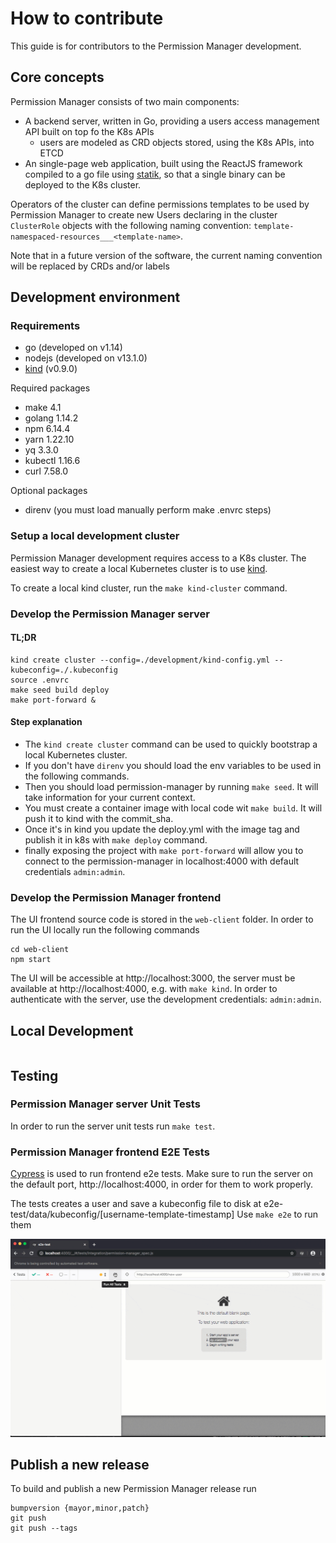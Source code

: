 # How to contribute

This guide is for contributors to the Permission Manager development.

## Core concepts

Permission Manager consists of two main components:

- A backend server, written in Go, providing a users access management API built on top fo the K8s APIs
  - users are modeled as CRD objects stored, using the K8s APIs, into ETCD
- An single-page web application, built using the ReactJS framework compiled to a go file using
  [statik](https://github.com/rakyll/statik), so that a single binary can be deployed to the K8s cluster.

Operators of the cluster can define permissions templates to be used by Permission Manager to create new Users
declaring in the cluster `ClusterRole` objects with the following naming convention:
`template-namespaced-resources___<template-name>`.

Note that in a future version of the software, the current naming convention will be replaced by CRDs and/or labels

## Development environment

### Requirements

- go (developed on v1.14)
- nodejs (developed on v13.1.0)
- [kind](https://github.com/kubernetes-sigs/kind) (v0.9.0)

Required packages

- make 4.1
- golang 1.14.2
- npm 6.14.4
- yarn 1.22.10
- yq 3.3.0
- kubectl 1.16.6
- curl 7.58.0

Optional packages
- direnv (you must load manually perform make .envrc steps)


### Setup a local development cluster

Permission Manager development requires access to a K8s cluster.
The easiest way to create a local Kubernetes cluster is to use [kind](https://github.com/kubernetes-sigs/kind).

To create a local kind cluster, run the `make kind-cluster` command. 

### Develop the Permission Manager server

#### TL;DR
```
kind create cluster --config=./development/kind-config.yml --kubeconfig=./.kubeconfig
source .envrc
make seed build deploy 
make port-forward &
```
#### Step explanation

- The `kind create cluster` command can be used to quickly bootstrap a local Kubernetes cluster.
- If you don't have `direnv` you should load the env variables to be used in the following commands.
- Then you should load permission-manager by running `make seed`. It will take information for your current context.
- You must create a container image with local code wit `make build`. It will push it to kind with the commit_sha.
- Once it's in kind you update the deploy.yml with the image tag and publish it in k8s with `make deploy` command.
- finally exposing the project with `make port-forward` will allow you to connect to the permission-manager 
  in localhost:4000 with default credentials `admin:admin`.

### Develop the Permission Manager frontend

The UI frontend source code is stored in the `web-client` folder.
In order to run the UI locally run the following commands

```
cd web-client
npm start
```

The UI will be accessible at http://localhost:3000, the server must be available at http://localhost:4000, e.g. with `make kind`.
In order to authenticate with the server, use the development credentials: `admin:admin`.

## Local Development

```shell script

```

## Testing

### Permission Manager server Unit Tests

In order to run the server unit tests run `make test`.

### Permission Manager frontend E2E Tests

[Cypress](https://cypress.io) is used to run frontend e2e tests.
Make sure to run the server on the default port, http://localhost:4000, in order for them to work properly.

The tests creates a user and save a kubeconfig file to disk at e2e-test/data/kubeconfig/[username-template-timestamp]
Use `make e2e` to run them

![e2e](./assets/e2e.gif)

## Publish a new release

To build and publish a new Permission Manager release run

```
bumpversion {mayor,minor,patch}
git push 
git push --tags
```
